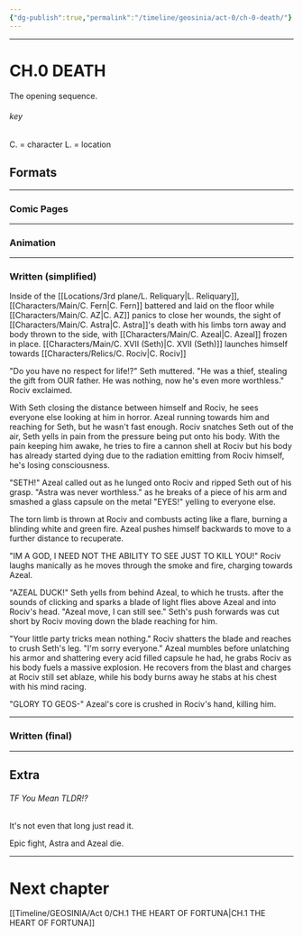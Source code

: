 ```yaml
---
{"dg-publish":true,"permalink":"/timeline/geosinia/act-0/ch-0-death/"}
---
```



___
# CH.0 DEATH

The opening sequence.
###### key
C. = character
L. = location


## Formats
---
### Comic Pages



---
### Animation




---
### Written (simplified)

Inside of the [[Locations/3rd plane/L. Reliquary\|L. Reliquary]],
[[Characters/Main/C. Fern\|C. Fern]] battered and laid on the floor while [[Characters/Main/C. AZ\|C. AZ]] panics to close her wounds, the sight of [[Characters/Main/C. Astra\|C. Astra]]'s death with his limbs torn away and body thrown to the side, with [[Characters/Main/C. Azeal\|C. Azeal]] frozen in place. [[Characters/Main/C. XVII (Seth)\|C. XVII (Seth)]] launches himself towards [[Characters/Relics/C. Rociv\|C. Rociv]]

"Do you have no respect for life!?" Seth muttered.
"He was a thief, stealing the gift from OUR father. He was nothing, now he's even more worthless." Rociv exclaimed.

With Seth closing the distance between himself and Rociv, he sees everyone else looking at him in horror. Azeal running towards him and reaching for Seth, but he wasn't fast enough. Rociv snatches Seth out of the air, Seth yells in pain from the pressure being put onto his body. With the pain keeping him awake, he tries to fire a cannon shell at Rociv but his body has already started dying due to the radiation emitting from Rociv himself, he's losing consciousness.

"SETH!" Azeal called out as he lunged onto Rociv and ripped Seth out of his grasp. "Astra was never worthless." as he breaks of a piece of his arm  and smashed a glass capsule on the metal "EYES!" yelling to everyone else.

The torn limb is thrown at Rociv and combusts acting like a flare, burning a blinding white and green fire. Azeal pushes himself backwards to move to a further distance to recuperate.

"IM A GOD, I NEED NOT THE ABILITY TO SEE JUST TO KILL YOU!" Rociv laughs manically as he moves through the smoke and fire, charging towards Azeal. 

"AZEAL DUCK!" Seth yells from behind Azeal, to which he trusts. after the sounds of clicking and sparks a blade of light flies above Azeal and into Rociv's head. "Azeal move, I can still see." Seth's push forwards was cut short by Rociv moving down the blade reaching for him.

"Your little party tricks mean nothing." Rociv shatters the blade and reaches to crush Seth's leg. "I'm sorry everyone." Azeal mumbles before unlatching his armor and shattering every acid filled capsule he had, he grabs Rociv as his body fuels a massive explosion. He recovers from the blast and charges at Rociv still set ablaze, while his body burns away he stabs at his chest with his mind racing.

"GLORY TO GEOS-" Azeal's core is crushed in Rociv's hand, killing him.

---
### Written (final)




___
## Extra

###### TF You Mean TLDR!?
It's not even that long just read it.

Epic fight, Astra and Azeal die.


---
# Next chapter 
[[Timeline/GEOSINIA/Act 0/CH.1 THE HEART OF FORTUNA\|CH.1 THE HEART OF FORTUNA]]